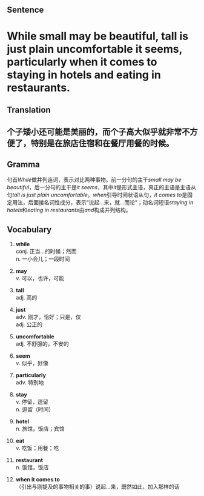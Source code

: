 ## Sentence

<h1>While small may be beautiful, tall is just plain uncomfortable it seems, particularly when it comes to staying in hotels and eating in restaurants.</h1>

## Translation

<h2>个子矮小还可能是美丽的，而个子高大似乎就非常不方便了，特别是在旅店住宿和在餐厅用餐的时候。</h2>

## Gramma     

句首*While*做并列连词，表示对比两种事物。前一分句的主干*small may be beautiful*，后一分句的主干是*it seems*，其中*it*是形式主语，真正的主语是主语从句*tall is just plain uncomfortable*。*when*引导时间状语从句，*it comes to*是固定用法，后面接名词性成分，表示“说起...来，就...而论”；动名词短语*staying in hotels*和*eating in restaurants*由*and*构成并列结构。      


## Vocabulary   

1. **while**      
conj. 正当...的时候；然而       
n. 一小会儿；一段时间       

2. **may**        
v. 可以，也许，可能         

3. **tall**        
adj. 高的        

4. **just**       
adv. 刚才，恰好；只是，仅       
adj. 公正的        

5. **uncomfortable**        
adj. 不舒服的，不安的         

6. **seem**        
v. 似乎，好像          

7. **particularly**       
adv. 特别地         

8. **stay**        
v. 停留，逗留         
n. 逗留（时间）       

9. **hotel**        
n. 旅馆，饭店；宾馆        

10. **eat**       
v. 吃饭；用餐；吃         

11. **restaurant**      
n. 饭馆，饭店        

12. **when it comes to**      
（引出与刚提及的事物相关的事）说起...来，既然如此，加入那样的话         



